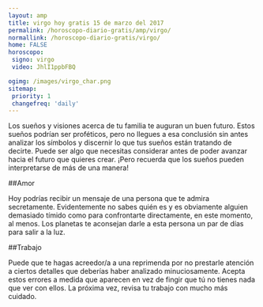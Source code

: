 ```yaml
---
layout: amp
title: virgo hoy gratis 15 de marzo del 2017 
permalink: /horoscopo-diario-gratis/amp/virgo/
normallink: /horoscopo-diario-gratis/virgo/
home: FALSE
horoscopo:
 signo: virgo
 video: JhlI1ppbFBQ

ogimg: /images/virgo_char.png
sitemap:
 priority: 1
 changefreq: 'daily'
---
```



Los sueños y visiones acerca de tu familia te auguran un buen futuro. Estos sueños podrían ser proféticos, pero no llegues a esa conclusión sin antes analizar los símbolos y discernir lo que tus sueños están tratando de decirte. Puede ser algo que necesitas considerar antes de poder avanzar hacia el futuro que quieres crear. ¡Pero recuerda que los sueños pueden interpretarse de más de una manera!

##Amor

Hoy podrías recibir un mensaje de una persona que te admira secretamente. Evidentemente no sabes quién es y es obviamente alguien demasiado tímido como para confrontarte directamente, en este momento, al menos. Los planetas te aconsejan darle a esta persona un par de días para salir a la luz.

##Trabajo

Puede que te hagas acreedor/a a una reprimenda por no prestarle atención a ciertos detalles que deberías haber analizado minuciosamente. Acepta estos errores a medida que aparecen en vez de fingir que tú no tienes nada que ver con ellos. La próxima vez, revisa tu trabajo con mucho más cuidado.